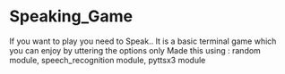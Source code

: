 # Speaking_Game
If you want to play you need to Speak..
It is a basic terminal game which you can enjoy by uttering the options only
Made this using :
                 random module,
                 speech_recognition module,
                 pyttsx3 module
